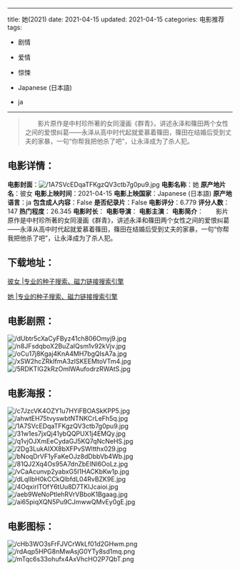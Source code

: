 
---
title: 她(2021)
date: 2021-04-15
updated: 2021-04-15
categories: 电影推荐
tags:
- 剧情
- 爱情
- 惊悚

- Japanese (日本語)
- ja
---


> 　　影片原作是中村珍所著的女同漫画《群青》，讲述永泽和篠田两个女性之间的爱恨纠葛——永泽从高中时代起就爱慕着篠田，篠田在结婚后受到丈夫的家暴，一句“你帮我把他杀了吧”，让永泽成为了杀人犯。

## **电影详情**：

**电影封面**：<img src="https://image.tmdb.org/t/p/w200/1A7SVcEDqaTFKgzQV3ctb7g0pu9.jpg" alt="/1A7SVcEDqaTFKgzQV3ctb7g0pu9.jpg" title="/1A7SVcEDqaTFKgzQV3ctb7g0pu9.jpg">
**电影名称**：她
**原产地片名**：彼女
**电影上映时间**：2021-04-15
**电影上映国家**：Japanese (日本語)
**原产地语言**：ja
**包含成人内容**：False
**是否纪录片**：False
**电影评分**：6.779
**评分人数**：147
**热门程度**：26.345
**电影时长**：
**电影导演**：
**电影主演**：
**电影简介**：　　影片原作是中村珍所著的女同漫画《群青》，讲述永泽和篠田两个女性之间的爱恨纠葛——永泽从高中时代起就爱慕着篠田，篠田在结婚后受到丈夫的家暴，一句“你帮我把他杀了吧”，让永泽成为了杀人犯。

## **下载地址**：
[彼女 |专业的种子搜索、磁力链接搜索引擎](https://movie.amd794.com:2083/?search=%E5%BD%BC%E5%A5%B3&ordering=&mode=match_phrase&page_size=10&page=1)

[她 |专业的种子搜索、磁力链接搜索引擎](https://movie.amd794.com:2083/?search=%E5%A5%B9&ordering=&mode=match_phrase&page_size=10&page=1)
 

## **电影剧照**：
<img src="https://image.tmdb.org/t/p/original/dUbtr5cXaCyFByz41ch806Omyj9.jpg" alt="/dUbtr5cXaCyFByz41ch806Omyj9.jpg" title="/dUbtr5cXaCyFByz41ch806Omyj9.jpg"><img src="https://image.tmdb.org/t/p/original/n8JFsdqboX2BuZaIQsm1v92kVjv.jpg" alt="/n8JFsdqboX2BuZaIQsm1v92kVjv.jpg" title="/n8JFsdqboX2BuZaIQsm1v92kVjv.jpg"><img src="https://image.tmdb.org/t/p/original/oCu17j8Kgaj4KnA4MH7bgQIsA7a.jpg" alt="/oCu17j8Kgaj4KnA4MH7bgQIsA7a.jpg" title="/oCu17j8Kgaj4KnA4MH7bgQIsA7a.jpg"><img src="https://image.tmdb.org/t/p/original/xSW2hcZRkIfmA3zISKEEMtoVTm4.jpg" alt="/xSW2hcZRkIfmA3zISKEEMtoVTm4.jpg" title="/xSW2hcZRkIfmA3zISKEEMtoVTm4.jpg"><img src="https://image.tmdb.org/t/p/original/5RDKTlG2kRzOmlWAufodrzRWAtS.jpg" alt="/5RDKTlG2kRzOmlWAufodrzRWAtS.jpg" title="/5RDKTlG2kRzOmlWAufodrzRWAtS.jpg">

## **电影海报**：
<img src="https://image.tmdb.org/t/p/original/c7JzcVK4OZY1u7HYiFBOASkKPP5.jpg" alt="/c7JzcVK4OZY1u7HYiFBOASkKPP5.jpg" title="/c7JzcVK4OZY1u7HYiFBOASkKPP5.jpg"><img src="https://image.tmdb.org/t/p/original/ahwtEH75tvyswbtNTNKCrLeFh5q.jpg" alt="/ahwtEH75tvyswbtNTNKCrLeFh5q.jpg" title="/ahwtEH75tvyswbtNTNKCrLeFh5q.jpg"><img src="https://image.tmdb.org/t/p/original/1A7SVcEDqaTFKgzQV3ctb7g0pu9.jpg" alt="/1A7SVcEDqaTFKgzQV3ctb7g0pu9.jpg" title="/1A7SVcEDqaTFKgzQV3ctb7g0pu9.jpg"><img src="https://image.tmdb.org/t/p/original/31w1es7jxQj41ybQQPUX1j4EMQy.jpg" alt="/31w1es7jxQj41ybQQPUX1j4EMQy.jpg" title="/31w1es7jxQj41ybQQPUX1j4EMQy.jpg"><img src="https://image.tmdb.org/t/p/original/q1vjOJXmEeCydaGJ5KQ7qNcNeHS.jpg" alt="/q1vjOJXmEeCydaGJ5KQ7qNcNeHS.jpg" title="/q1vjOJXmEeCydaGJ5KQ7qNcNeHS.jpg"><img src="https://image.tmdb.org/t/p/original/2Dg3LukAIXX8bXFPvSWltthx029.jpg" alt="/2Dg3LukAIXX8bXFPvSWltthx029.jpg" title="/2Dg3LukAIXX8bXFPvSWltthx029.jpg"><img src="https://image.tmdb.org/t/p/original/bNoqDrVF1yFaKeOJz8dDbbVb4Wb.jpg" alt="/bNoqDrVF1yFaKeOJz8dDbbVb4Wb.jpg" title="/bNoqDrVF1yFaKeOJz8dDbbVb4Wb.jpg"><img src="https://image.tmdb.org/t/p/original/81QJ2Xq4Os95A7dnZbElNI6OoLz.jpg" alt="/81QJ2Xq4Os95A7dnZbElNI6OoLz.jpg" title="/81QJ2Xq4Os95A7dnZbElNI6OoLz.jpg"><img src="https://image.tmdb.org/t/p/original/vCaAcunvp2yabxG5I1HACKbKw1p.jpg" alt="/vCaAcunvp2yabxG5I1HACKbKw1p.jpg" title="/vCaAcunvp2yabxG5I1HACKbKw1p.jpg"><img src="https://image.tmdb.org/t/p/original/dLqlIbH0kCCkQlbfdL04RvBZK9E.jpg" alt="/dLqlIbH0kCCkQlbfdL04RvBZK9E.jpg" title="/dLqlIbH0kCCkQlbfdL04RvBZK9E.jpg"><img src="https://image.tmdb.org/t/p/original/4OqxirlTOfY6tUu8D7TKIJcaioi.jpg" alt="/4OqxirlTOfY6tUu8D7TKIJcaioi.jpg" title="/4OqxirlTOfY6tUu8D7TKIJcaioi.jpg"><img src="https://image.tmdb.org/t/p/original/aeb9WeNoPtlehRVrVBboK1Bgaag.jpg" alt="/aeb9WeNoPtlehRVrVBboK1Bgaag.jpg" title="/aeb9WeNoPtlehRVrVBboK1Bgaag.jpg"><img src="https://image.tmdb.org/t/p/original/ai65piqXQN5Pu9CJmwwQMvEy0gE.jpg" alt="/ai65piqXQN5Pu9CJmwwQMvEy0gE.jpg" title="/ai65piqXQN5Pu9CJmwwQMvEy0gE.jpg">

## **电影图标**：
<img src="https://image.tmdb.org/t/p/original/cHb3WO3sFrFJVCrWkLf01d2GHwm.png" alt="/cHb3WO3sFrFJVCrWkLf01d2GHwm.png" title="/cHb3WO3sFrFJVCrWkLf01d2GHwm.png"><img src="https://image.tmdb.org/t/p/original/rdAqp5HPG8nMwAsjG0YTy8sd1mq.png" alt="/rdAqp5HPG8nMwAsjG0YTy8sd1mq.png" title="/rdAqp5HPG8nMwAsjG0YTy8sd1mq.png"><img src="https://image.tmdb.org/t/p/original/mTqc6s33ohufx4AxVhcHO2P7QbT.png" alt="/mTqc6s33ohufx4AxVhcHO2P7QbT.png" title="/mTqc6s33ohufx4AxVhcHO2P7QbT.png">

